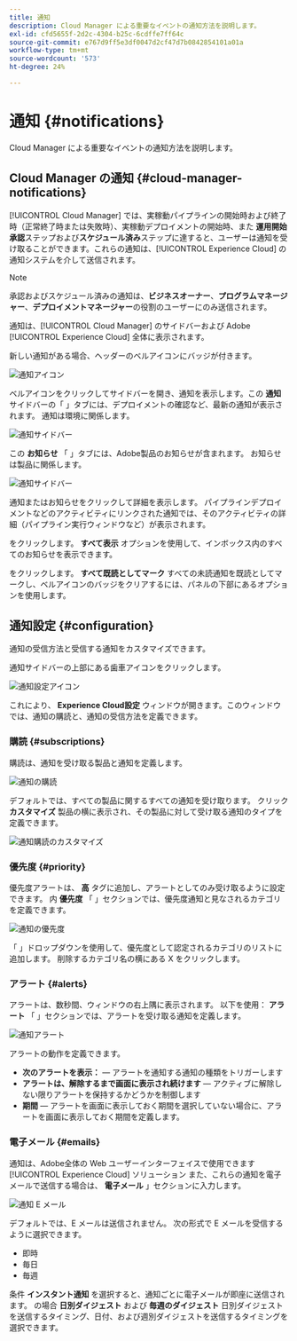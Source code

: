 ```yaml
---
title: 通知
description: Cloud Manager による重要なイベントの通知方法を説明します。
exl-id: cfd5655f-2d2c-4304-b25c-6cdffe7ff64c
source-git-commit: e767d9ff5e3df0047d2cf47d7b0842854101a01a
workflow-type: tm+mt
source-wordcount: '573'
ht-degree: 24%

---
```



# 通知 {#notifications}

Cloud Manager による重要なイベントの通知方法を説明します。

## Cloud Manager の通知 {#cloud-manager-notifications}

[!UICONTROL Cloud Manager] では、実稼動パイプラインの開始時および終了時（正常終了時または失敗時）、実稼動デプロイメントの開始時、また **運用開始承認**&#x200B;ステップおよび&#x200B;**スケジュール済み**&#x200B;ステップに達すると、ユーザーは通知を受け取ることができます。これらの通知は、[!UICONTROL Experience Cloud] の通知システムを介して送信されます。

>[!NOTE]
>
>承認およびスケジュール済みの通知は、**ビジネスオーナー**、**プログラムマネージャー**、**デプロイメントマネージャー**&#x200B;の役割のユーザーにのみ送信されます。

通知は、[!UICONTROL Cloud Manager] のサイドバーおよび Adobe [!UICONTROL Experience Cloud] 全体に表示されます。

新しい通知がある場合、ヘッダーのベルアイコンにバッジが付きます。

![通知アイコン](/help/assets/notifications-bell-badged.png)

ベルアイコンをクリックしてサイドバーを開き、通知を表示します。この **通知** サイドバーの「 」タブには、デプロイメントの確認など、最新の通知が表示されます。 通知は環境に関係します。

![通知サイドバー](/help/assets/notifications-activities.png)

この **お知らせ** 「 」タブには、Adobe製品のお知らせが含まれます。 お知らせは製品に関係します。

![通知サイドバー](/help/assets/notificaitons-announcements.png)

通知またはお知らせをクリックして詳細を表示します。 パイプラインデプロイメントなどのアクティビティにリンクされた通知では、そのアクティビティの詳細（パイプライン実行ウィンドウなど）が表示されます。

をクリックします。 **すべて表示** オプションを使用して、インボックス内のすべてのお知らせを表示できます。

をクリックします。 **すべて既読としてマーク** すべての未読通知を既読としてマークし、ベルアイコンのバッジをクリアするには、パネルの下部にあるオプションを使用します。

## 通知設定 {#configuration}

通知の受信方法と受信する通知をカスタマイズできます。

通知サイドバーの上部にある歯車アイコンをクリックします。

![通知設定アイコン](/help/assets/notifications-configuration.png)

これにより、 **Experience Cloud設定** ウィンドウが開きます。このウィンドウでは、通知の購読と、通知の受信方法を定義できます。

### 購読 {#subscriptions}

購読は、通知を受け取る製品と通知を定義します。

![通知の購読](/help/assets/notifications-subscriptions.png)

デフォルトでは、すべての製品に関するすべての通知を受け取ります。 クリック **カスタマイズ** 製品の横に表示され、その製品に対して受け取る通知のタイプを定義できます。

![通知購読のカスタマイズ](/help/assets/notifications-subscriptions-customize.png)

### 優先度 {#priority}

優先度アラートは、 **高** タグに追加し、アラートとしてのみ受け取るように設定できます。 内 **優先度** 「 」セクションでは、優先度通知と見なされるカテゴリを定義できます。

![通知の優先度](/help/assets/notifications-priority.png)

「 」ドロップダウンを使用して、優先度として認定されるカテゴリのリストに追加します。 削除するカテゴリ名の横にある X をクリックします。

### アラート {#alerts}

アラートは、数秒間、ウィンドウの右上隅に表示されます。 以下を使用： **アラート** 「 」セクションでは、アラートを受け取る通知を定義します。

![通知アラート](/help/assets/notifications-alerts.png)

アラートの動作を定義できます。

* **次のアラートを表示：**  — アラートを通知する通知の種類をトリガーします
* **アラートは、解除するまで画面に表示され続けます**  — アクティブに解除しない限りアラートを保持するかどうかを制御します
* **期間**  — アラートを画面に表示しておく期間を選択していない場合に、アラートを画面に表示しておく期間を定義します。

### 電子メール {#emails}

通知は、Adobe全体の Web ユーザーインターフェイスで使用できます [!UICONTROL Experience Cloud] ソリューション また、これらの通知を電子メールで送信する場合は、 **電子メール** 」セクションに入力します。

![通知 E メール](/help/assets/notifications-emails.png)

デフォルトでは、E メールは送信されません。 次の形式で E メールを受信するように選択できます。

* 即時
* 毎日
* 毎週

条件 **インスタント通知** を選択すると、通知ごとに電子メールが即座に送信されます。 の場合 **日別ダイジェスト** および **毎週のダイジェスト** 日別ダイジェストを送信するタイミング、日付、および週別ダイジェストを送信するタイミングを選択できます。
